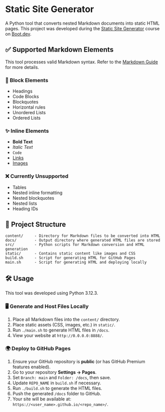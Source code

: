 # Static Site Generator

A Python tool that converts nested Markdown documents into static HTML pages. This project was developed during the [Static Site Generator](https://www.boot.dev/courses/build-static-site-generator-python) course on [Boot.dev](https://www.boot.dev).

## ✅ Supported Markdown Elements

This tool processes valid Markdown syntax. Refer to the [Markdown Guide](https://www.markdownguide.org/basic-syntax/) for more details.

### 📌 Block Elements

- Headings
- Code Blocks
- Blockquotes
- Horizontal rules
- Unordered Lists
- Ordered Lists

### ✨ Inline Elements

- **Bold Text**
- *Italic Text*
- `Code`
- [Links](#)
- [Images](#)

### ❌ Currently Unsupported

- Tables
- Nested inline formatting
- Nested blockquotes
- Nested lists
- Heading IDs

## 📂 Project Structure

```
content/     - Directory for Markdown files to be converted into HTML
docs/        - Output directory where generated HTML files are stored
src/         - Python scripts for Markdown conversion and HTML generation
static/      - Contains static content like images and CSS
build.sh     - Script for generating HTML for GitHub Pages
main.sh      - Script for generating HTML and deploying locally
```

## 🛠️ Usage

This tool was developed using Python 3.12.3.

### 🖥️ Generate and Host Files Locally

1. Place all Markdown files into the `content/` directory.
2. Place static assets (CSS, images, etc.) in `static/`.
3. Run `./main.sh` to generate HTML files in `/docs`.
4. View your website at `http://0.0.0.0:8888/`.

### 🌍 Deploy to GitHub Pages

1. Ensure your GitHub repository is **public** (or has GitHub Premium features enabled).
2. Go to your repository **Settings → Pages**.
3. Set `Branch: main` and `Folder: /docs`, then save.
4. Update `REPO_NAME` in `build.sh` if necessary.
5. Run `./build.sh` to generate the HTML files.
6. Push the generated `/docs` folder to GitHub.
7. Your site will be available at: `https://<user_name>.github.io/<repo_name>/`.
